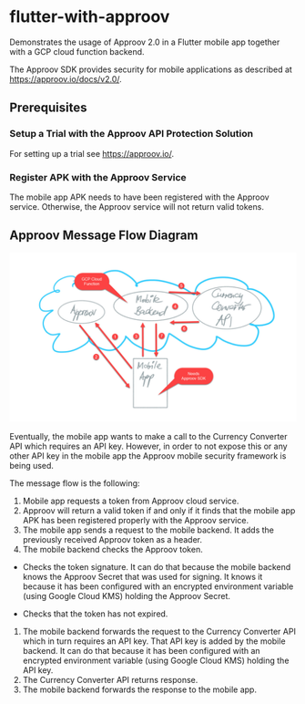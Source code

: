 # flutter-with-approov

Demonstrates the usage of Approov 2.0 in a Flutter mobile app together with a GCP cloud function backend.

The Approov SDK provides security for mobile applications as described at <https://approov.io/docs/v2.0/>.

## Prerequisites

### Setup a Trial with the Approov API Protection Solution

For setting up a trial see <https://approov.io/>.

### Register APK with the Approov Service

The mobile app APK needs to have been registered with the Approov service.
Otherwise, the Approov service will not return valid tokens.

## Approov Message Flow Diagram

![alt text](./README_approov_flow.jpg  "Approov Message Flow Diagram")

Eventually, the mobile app wants to make a call to the Currency Converter API which requires an API key.
However, in order to not expose this or any other API key in the mobile app the Approov mobile security framework is being used.

The message flow is the following:

1. Mobile app requests a token from Approov cloud service.
1. Approov will return a valid token if and only if it finds that the mobile app APK has been registered properly with the Approov service.
1. The mobile app sends a request to the mobile backend.
It adds the previously received Approov token as a header.
1. The mobile backend checks the Approov token.

  * Checks the token signature.
    It can do that because the mobile backend knows the Approov Secret that was used for signing.
    It knows it because it has been configured with an encrypted environment variable (using Google Cloud KMS) holding the Approov Secret.
  
 * Checks that the token has not expired.

1. The mobile backend forwards the request to the Currency Converter API which in turn requires an API key.
That API key is added by the mobile backend.
It can do that because it has been configured with an encrypted environment variable (using Google Cloud KMS) holding the API key.
1. The Currency Converter API returns response.
1. The mobile backend forwards the response to the mobile app.
